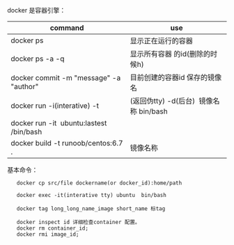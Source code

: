 

docker 是容器引擎：  


| command | use |
|-------|--------|
|docker ps| 显示正在运行的容器|
|docker ps -a -q | 显示所有容器 的id(删除的时候h)|
|docker commit -m "message" -a "author"|目前创建的容器id 保存的镜像名 |
|docker run -i(interative) -t|(返回伪tty) -d(后台)  镜像名称 bin/bash|
|docker run -it  ubuntu:lastest /bin/bash| |
|docker build -t runoob/centos:6.7 .| 镜像名称|
        
       
基本命令：  


       docker cp src/file dockername(or docker_id):home/path  

       docker exec -it(interative tty) ubuntu  bin/bash  

       docker tag long_long_name_image short_name 标tag  

       docker inspect id 详细检查container 配置。  
       docker rm container_id;
       docker rmi image_id;
